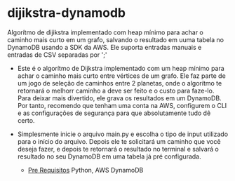 # dijikstra-dynamodb
Algorítmo de dijikstra implementado com heap mínimo para achar o caminho mais curto em um grafo, salvando o resultado em uuma tabela no DynamoDB usando a SDK da AWS. Ele suporta entradas manuais e entradas de CSV separadas por ';'

<!--ts-->
   * 
      Este é o algorítmo de Dijkstra implementado com um heap mínimo para achar o caminho mais curto entre vértices de um grafo.
      Ele faz parte de um jogo de seleção de caminhos entre 2 planetas, onde o algorítmo te retornará o melhorr caminho a deve ser feito e o custo para faze-lo.
      Para deixar mais divertido, ele grava os resultados em um DynamoDB. Por tanto, recomendo que tenham uma conta na AWS, configurem o CLI e as configurações de segurança para         que absolutamente tudo dê certo.
      
   * 
      Simplesmente inicie o arquivo main.py e escolha o tipo de input utilizado para o início do arquivo. Depois ele te solicitará um caminho que você deseja fazer, e depois te
      retornará o resultado no terminal e salvará o resultado no seu DynamoDB em uma tabela já pré configurada.
      * [Pre Requisitos](#pre-requisitos)
        Python, AWS DynamoDB
  
